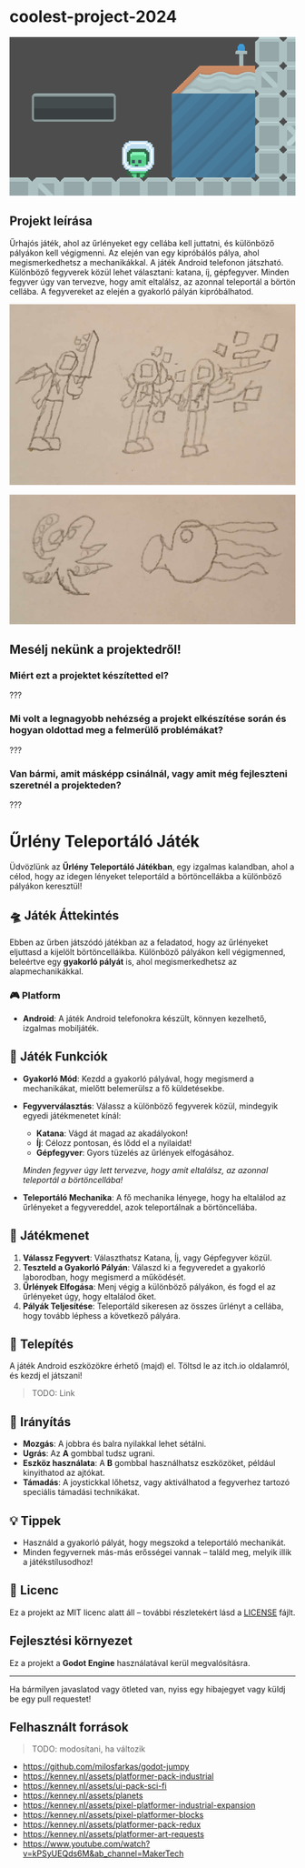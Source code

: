 # coolest-project-2024

![cave 1](images/cave1.png)

## Projekt leírása

Űrhajós játék, ahol az űrlényeket egy cellába kell juttatni, és különböző pályákon kell végigmenni. Az elején van egy kipróbálós pálya, ahol megismerkedhetsz a mechanikákkal. A játék Android telefonon játszható. Különböző fegyverek közül lehet választani: katana, íj, gépfegyver. Minden fegyver úgy van tervezve, hogy amit eltalálsz, az azonnal teleportál a börtön cellába. A fegyvereket az elején a gyakorló pályán kipróbálhatod.

![Cool Game Image 2](images/cool2.jpg)

![Cool Game Image 1](images/cool1.jpg)

## Mesélj nekünk a projektedről!

### Miért ezt a projektet készítetted el?
???

### Mi volt a legnagyobb nehézség a projekt elkészítése során és hogyan oldottad meg a felmerülő problémákat?
???

### Van bármi, amit másképp csinálnál, vagy amit még fejleszteni szeretnél a projekteden?
???

# Űrlény Teleportáló Játék

Üdvözlünk az **Űrlény Teleportáló Játékban**, egy izgalmas kalandban, ahol a célod, hogy az idegen lényeket teleportáld a börtöncellákba a különböző pályákon keresztül!

## 🛸 Játék Áttekintés

Ebben az űrben játszódó játékban az a feladatod, hogy az űrlényeket eljuttasd a kijelölt börtöncelláikba. Különböző pályákon kell végigmenned, beleértve egy **gyakorló pályát** is, ahol megismerkedhetsz az alapmechanikákkal.

### 🎮 Platform

- **Android**: A játék Android telefonokra készült, könnyen kezelhető, izgalmas mobiljáték.

## 🚀 Játék Funkciók

- **Gyakorló Mód**: Kezdd a gyakorló pályával, hogy megismerd a mechanikákat, mielőtt belemerülsz a fő küldetésekbe.
- **Fegyverválasztás**: Válassz a különböző fegyverek közül, mindegyik egyedi játékmenetet kínál:
  - **Katana**: Vágd át magad az akadályokon!
  - **Íj**: Célozz pontosan, és lődd el a nyilaidat!
  - **Gépfegyver**: Gyors tüzelés az űrlények elfogásához.

  *Minden fegyver úgy lett tervezve, hogy amit eltalálsz, az azonnal teleportál a börtöncellába!*

- **Teleportáló Mechanika**: A fő mechanika lényege, hogy ha eltalálod az űrlényeket a fegyvereddel, azok teleportálnak a börtöncellába.

## 🎯 Játékmenet

1. **Válassz Fegyvert**: Választhatsz Katana, Íj, vagy Gépfegyver közül.
2. **Teszteld a Gyakorló Pályán**: Válaszd ki a fegyveredet a gyakorló laborodban, hogy megismerd a működését.
3. **Űrlények Elfogása**: Menj végig a különböző pályákon, és fogd el az űrlényeket úgy, hogy eltalálod őket.
4. **Pályák Teljesítése**: Teleportáld sikeresen az összes űrlényt a cellába, hogy tovább léphess a következő pályára.

## 📱 Telepítés

A játék Android eszközökre érhető (majd) el. Töltsd le az itch.io oldalamról, és kezdj el játszani! 
> TODO: Link

## 🔧 Irányítás

- **Mozgás**: A jobbra és balra nyilakkal lehet sétálni.
- **Ugrás**: Az **A** gombbal tudsz ugrani.
- **Eszköz használata**: A **B** gombbal használhatsz eszközöket, például kinyithatod az ajtókat.
- **Támadás**: A joystickkal lőhetsz, vagy aktiválhatod a fegyverhez tartozó speciális támadási technikákat.

## 💡 Tippek

- Használd a gyakorló pályát, hogy megszokd a teleportáló mechanikát.
- Minden fegyvernek más-más erősségei vannak – találd meg, melyik illik a játékstílusodhoz!

## 📜 Licenc

Ez a projekt az MIT licenc alatt áll – további részletekért lásd a [LICENSE](LICENSE) fájlt.

## Fejlesztési környezet

Ez a projekt a **Godot Engine** használatával kerül megvalósításra.

---

Ha bármilyen javaslatod vagy ötleted van, nyiss egy hibajegyet vagy küldj be egy pull requestet!

## Felhasznált források

> TODO: modosítani, ha változik

- https://github.com/milosfarkas/godot-jumpy
- https://kenney.nl/assets/platformer-pack-industrial
- https://kenney.nl/assets/ui-pack-sci-fi
- https://kenney.nl/assets/planets
- https://kenney.nl/assets/pixel-platformer-industrial-expansion
- https://kenney.nl/assets/pixel-platformer-blocks
- https://kenney.nl/assets/platformer-pack-redux
- https://kenney.nl/assets/platformer-art-requests
- https://www.youtube.com/watch?v=kPSyUEQds6M&ab_channel=MakerTech
